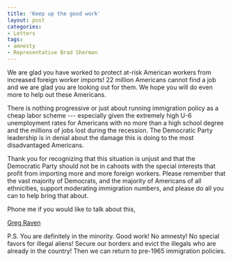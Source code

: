 ```yaml
---
title: 'Keep up the good work'
layout: post
categories:
- Letters
tags:
- amnesty
- Representative Brad Sherman
---
```


We are glad you have worked to protect at-risk American workers from increased foreign worker imports! 22 million Americans cannot find a job and we are glad you are looking out for them. We hope you will do even more to help out these Americans.

There is nothing progressive or just about running immigration policy as a cheap labor scheme --- especially given the extremely high U-6 unemployment rates for Americans with no more than a high school degree and the millions of jobs lost during the recession. The Democratic Party leadership is in denial about the damage this is doing to the most disadvantaged Americans.

Thank you for recognizing that this situation is unjust and that the Democratic Party should not be in cahoots with the special interests that profit from importing more and more foreign workers. Please remember that the vast majority of Democrats, and the majority of Americans of all ethnicities, support moderating immigration numbers, and please do all you can to help bring that about.

Phone me if you would like to talk about this,

[Greg Raven](https://www.gregraven.org/)

P.S. You are definitely in the minority. Good work! No amnesty! No special favors for illegal aliens! Secure our borders and evict the illegals who are already in the country! Then we can return to pre-1965 immigration policies.
